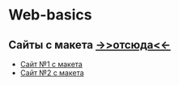 # Web-basics

## Сайты с макета [->>отсюда<<-](https://www.figma.com/file/mnLY69cYE5cqWM5w6n5hXx/Seo-%26-Digital-Marketing-Landing-Page?node-id=7%3A126&mode=dev)

- [Сайт №1 с макета](Seminar_3/index.html)
- [Сайт №2 с макета](Seminar_11/index.html)
